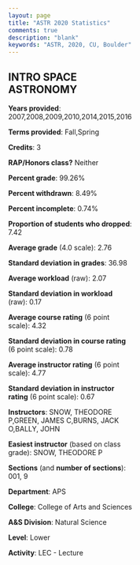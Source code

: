 ```yaml
---
layout: page
title: "ASTR 2020 Statistics"
comments: true
description: "blank"
keywords: "ASTR, 2020, CU, Boulder"
--- 
```

<head>
<script src="https://ajax.googleapis.com/ajax/libs/jquery/2.1.3/jquery.min.js"></script>
<script src="https://dl.dropboxusercontent.com/s/pc42nxpaw1ea4o9/highcharts.js?dl=0"></script>
<!-- <script src="../assets/js/highcharts.js"></script> -->
<style type="text/css">@font-face {
	font-family: "Bebas Neue";
	src: url(https://www.filehosting.org/file/details/544349/BebasNeue%20Regular.otf) format("opentype");
	}
	h1.Bebas { 
		font-family: "Bebas Neue", Verdana, Tahoma;
	}
</style>
</head>
<body>
	<div id="container" style="float: right; width: 45%; height: 88%; margin-left: 2.5%; margin-right: 2.5%;"></div>
	<script language="JavaScript">
		$(document).ready(function() {
		var chart = {type: 'column'};
		var title = {text: 'Grade Distribution'};
		var xAxis = {categories: ['A','B','C','D','F'],crosshair: true};
		var yAxis = {min: 0,title: {text: 'Percentage'}};
		var tooltip = {headerFormat: '<center><b><span style="font-size:20px">{point.key}</span></b></center>',
		               pointFormat: '<td style="padding:0"><b>{point.y:.1f}%</b></td>',
		               footerFormat: '</table>',shared: true,useHTML: true};
		var plotOptions = {column: {pointPadding: 0.0,borderWidth: 0}};  
		var credits = {enabled: false};var series= [{name: 'Percent',data: [32.87,34.54,23.4,5.01,4.18,]}];
		var json = {};
		json.chart = chart;
		json.title = title;
		json.tooltip = tooltip;
		json.xAxis = xAxis;
		json.yAxis = yAxis;  
		json.series = series;
		json.plotOptions = plotOptions;  
		json.credits = credits;
		$('#container').highcharts(json);
	});
	</script>
</body>
			   
## INTRO SPACE ASTRONOMY

**Years provided**: 2007,2008,2009,2010,2014,2015,2016

**Terms provided**: Fall,Spring

**Credits**: 3

**RAP/Honors class?** Neither

**Percent grade**: 99.26%

**Percent withdrawn**: 8.49%

**Percent incomplete**: 0.74%

**Proportion of students who dropped**: 7.42

**Average grade** (4.0 scale): 2.76

**Standard deviation in grades**: 36.98

**Average workload** (raw): 2.07

**Standard deviation in workload** (raw): 0.17

**Average course rating** (6 point scale): 4.32

**Standard deviation in course rating** (6 point scale): 0.78

**Average instructor rating** (6 point scale): 4.77

**Standard deviation in instructor rating** (6 point scale): 0.67

**Instructors**: SNOW, THEODORE P,GREEN, JAMES C,BURNS, JACK O,BALLY, JOHN

**Easiest instructor** (based on class grade): SNOW, THEODORE P

**Sections** (and **number of sections**): 001, 9

**Department**: APS

**College**: College of Arts and Sciences

**A&S Division**: Natural Science

**Level**: Lower

**Activity**: LEC - Lecture